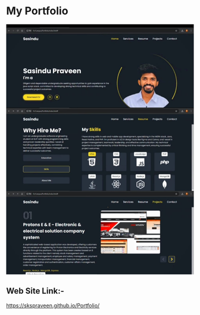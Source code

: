 # My Portfolio
![Alt Text](https://github.com/SKSpraveen/Portfolio/blob/main/portfolio.jpeg?raw=true)    

## Web Site Link:-
 https://skspraveen.github.io/Portfolio/
